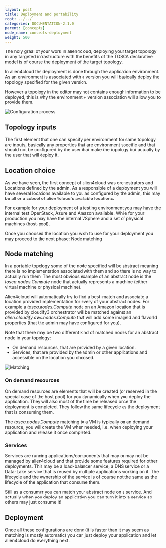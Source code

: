 ```yaml
---
layout: post
title: Deployment and portability
root: ../../
categories: DOCUMENTATION-2.1.0
parent: [concepts]
node_name: concepts-deployment
weight: 500
---
```


The holy graal of your work in alien4cloud, deploying your target topology in any targeted infrastructure with the benefits of the TOSCA declarative model is of course the deployment of the target topology.

In alien4cloud the deployment is done through the application environment. As an environment is associated with a version you will basically deploy the topology specified for the given version.

However a topology in the editor may not contains enough information to be deployed, this is why the environment + version association will allow you to provide them.

![Configuration process](../images/2.1.0/concepts/configuration_process.png)

## Topology inputs

The first element that one can specify per environment for same topology are inputs, basically any properties that are environment specific and that should not be configured by the user that make the topology but actually by the user that will deploy it.

## Location choice

As we have seen, the first concept of alien4cloud was orchestrators and Locations defined by the admin. As a responsible of a deployment you will have several locations available to you as configured by the admin, this may be all or a subset of alien4cloud's available locations.

For example for your deployment of a testing environment you may have the internal test OpenStack, Azure and Amazon available. While for your production you may have the internal VSphere and a set of physical machines (host-pool).

Once you choosed the location you wish to use for your deployment you may proceed to the next phase: Node matching

## Node matching

In a portable topology some of the node specified will be abstract meaning there is no implementation associated with them and so there is no way to actually run them. The most obvious example of an abstract node is the _tosca.nodes.Compute_ node that actually represents a machine (either virtual machine or physical machine).

Alien4cloud will automatically try to find a best-match and associate a location provided implementation for every of your abstract nodes. For example a _tosca.nodes.Compute_ node on an Amazon location that is provided by cloudify3 orchestrator will be matched against an _alien.cloudify.aws.nodes.Compute_ that will add some imageId and flavorId properties (that the admin may have configured for you).

Note that there may be two different kind of matched nodes for an abstract node in your topology:

* On demand resources, that are provided by a given location.
* Services, that are provided by the admin or other applications and accessible on the location you choosed.

![Matching](../images/2.1.0/concepts/matching.png)

### On demand resources

On demand resources are elements that will be created (or reserved in the special case of the host pool) for you dynamically when you deploy the application. They will also most of the time be released once the deployment is completed. They follow the same lifecycle as the deployment that is consuming them.

The _tosca.nodes.Compute_ matching to a VM is typically on an demand resource, you will create the VM when needed, i.e. when deploying your application and release it once completed.

### Services

Services are running applications/components that may or may not be managed by alien4cloud and that provide some features required for other deployments. This may be a load-balancer service, a DNS service or a Data-Lake service that is reused by multiple applications working on it. The lifecycle and the ownership of the service is of course not the same as the lifecycle of the application that consume them.

Still as a consumer you can match your abstract node on a service. And actually when you deploy an application you can turn it into a service so others may just consume it!

## Deployment

Once all these configurations are done (it is faster than it may seem as matching is mostly automatic) you can just deploy your application and let alien4cloud do everything next.
